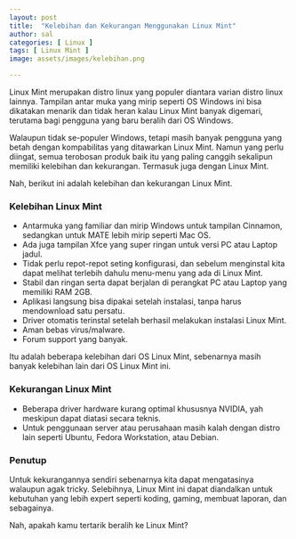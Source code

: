 ```yaml
---
layout: post
title:  "Kelebihan dan Kekurangan Menggunakan Linux Mint"
author: sal
categories: [ Linux ]
tags: [ Linux Mint ]
image: assets/images/kelebihan.png

---
```



Linux Mint merupakan distro linux yang populer diantara varian distro linux lainnya. Tampilan antar muka yang mirip seperti OS Windows ini bisa dikatakan menarik dan tidak heran kalau Linux Mint banyak digemari, terutama bagi pengguna yang baru beralih dari OS Windows.

Walaupun tidak se-populer Windows, tetapi masih banyak pengguna yang betah dengan kompabilitas yang ditawarkan Linux Mint. Namun yang perlu diingat, semua terobosan produk baik itu yang paling canggih sekalipun memiliki kelebihan dan kekurangan. Termasuk juga dengan Linux Mint.

Nah, berikut ini adalah kelebihan dan kekurangan Linux Mint.

### Kelebihan Linux Mint

- Antarmuka yang familiar dan mirip Windows untuk tampilan Cinnamon, sedangkan untuk MATE lebih mirip seperti Mac OS.
- Ada juga tampilan Xfce yang super ringan untuk versi PC atau Laptop jadul.
- Tidak perlu repot-repot seting konfigurasi, dan sebelum menginstal kita dapat melihat terlebih dahulu menu-menu yang ada di Linux Mint.
- Stabil dan ringan serta dapat berjalan di perangkat PC atau Laptop yang memiliki RAM 2GB.
- Aplikasi langsung bisa dipakai setelah instalasi, tanpa harus mendownload satu persatu.
- Driver otomatis terinstal setelah berhasil melakukan instalasi Linux Mint.
- Aman bebas virus/malware.
- Forum support yang banyak.

Itu adalah beberapa kelebihan dari OS Linux Mint, sebenarnya masih banyak kelebihan lain dari OS Linux Mint ini.

### Kekurangan Linux Mint

- Beberapa driver hardware kurang optimal khususnya NVIDIA, yah meskipun dapat diatasi secara teknis.
- Untuk penggunaan server atau perusahaan masih kalah dengan distro lain seperti Ubuntu, Fedora Workstation, atau Debian.

### Penutup

Untuk kekurangannya sendiri sebenarnya kita dapat mengatasinya walaupun agak tricky. Selebihnya, Linux Mint ini dapat diandalkan untuk kebutuhan yang lebih expert seperti koding, gaming, membuat laporan, dan sebagainya.

Nah, apakah kamu tertarik beralih ke Linux Mint?
